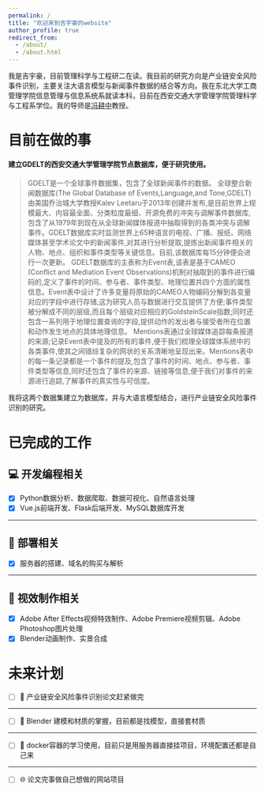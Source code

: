 ```yaml
---
permalink: /
title: "欢迎来到吉宇豪的website"
author_profile: true
redirect_from: 
  - /about/
  - /about.html
---
```


我是吉宇豪，目前管理科学与工程研二在读。我目前的研究方向是产业链安全风险事件识别，主要关注大语言模型与新闻事件数据的结合等方向。我在东北大学工商管理学院信息管理与信息系统系就读本科，目前在西安交通大学管理学院管理科学与工程系学位。我的导师是[冯耕中](https://som.xjtu.edu.cn/info/1712/11864.htm)教授。

目前在做的事
======

#### 建立GDELT的西安交通大学管理学院节点数据库，便于研究使用。
> GDELT是一个全球事件数据集，包含了全球新闻事件的数据。
> 全球整合新闻数据库(The Global Database of Events,Language,and Tone,GDELT)由美国乔治城大学教授Kalev Leetaru于2013年创建并发布,是目前世界上规模最大、内容最全面、分类粒度最细、开源免费的冲突与调解事件数据库,包含了从1979年到现在从全球新闻媒体报道中抽取得到的各类冲突与调解事件。GDELT数据库实时监测世界上65种语言的电视、广播、报纸、网络媒体甚至学术论文中的新闻事件,对其进行分析提取,提炼出新闻事件相关的人物、地点、组织和事件类型等关键信息。目前,该数据库每15分钟便会进行一次更新。
> GDELT数据库的主表称为Event表,该表是基于CAMEO (Conflict and Mediation Event Observations)机制对抽取到的事件进行编码的,定义了事件的时间、参与者、事件类型、地理位置共四个方面的属性信息。Event表中设计了许多变量将原始的CAMEO人物编码分解到各变量对应的字段中进行存储,这为研究人员与数据进行交互提供了方便;事件类型被分解成不同的层级,而且每个层级对应相应的GoldsteinScale指数;同时还包含一系列用于地理位置查询的字段,提供动作的发出者与接受者所在位置和动作发生地点的具体地理信息。
> Mentions表通过全球媒体追踪每条报道的来源;记录Event表中提及的所有的事件,便于我们梳理全球媒体系统中的各类事件,使其之间错综复杂的网状的关系清晰地呈现出来。Mentions表中的每一条记录都是一个事件的提及,包含了事件的时间、地点、参与者、事件类型等信息,同时还包含了事件的来源、链接等信息,便于我们对事件的来源进行追踪,了解事件的真实性与可信度。

我将这两个数据集建立为数据库，并与大语言模型结合，进行产业链安全风险事件识别的研究。

已完成的工作
======

## 💻 开发编程相关
- [x] Python数据分析、数据爬取、数据可视化、自然语言处理
- [x] Vue.js前端开发、Flask后端开发、MySQL数据库开发
---

## 🚀 部署相关
- [X] 服务器的搭建、域名的购买与解析
---

## 🎨 视效制作相关
- [x] Adobe After Effects视频特效制作、Adobe Premiere视频剪辑、Adobe Photoshop图片处理 
- [X] Blender动画制作、实景合成

未来计划
======

- [ ] 📝 产业链安全风险事件识别论文赶紧做完
---
- [ ] 🎨 Blender 建模和材质的掌握，目前都是找模型，直接套材质
---
- [ ] 🐳 docker容器的学习使用，目前只是用服务器直接挂项目，环境配置还都是自己来
---
- [ ] 🌐 论文完事做自己想做的网站项目
